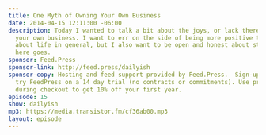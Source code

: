 ```yaml
---
title: One Myth of Owning Your Own Business
date: 2014-04-15 12:11:00 -06:00
description: Today I wanted to talk a bit about the joys, or lack thereof, of owning
  your own business. I want to err on the side of being more positive than negative
  about life in general, but I also want to be open and honest about struggles. So
  here goes.
sponsor: Feed.Press
sponsor-link: http://feed.press/dailyish
sponsor-copy: Hosting and feed support provided by Feed.Press.  Sign-up today and
  try FeedPress on a 14 day trial (no contracts or commitments). Use promo code "dailyish"
  during checkout to get 10% off your first year.
episode: 15
show: dailyish
mp3: https://media.transistor.fm/cf36ab00.mp3
layout: episode
---
```

